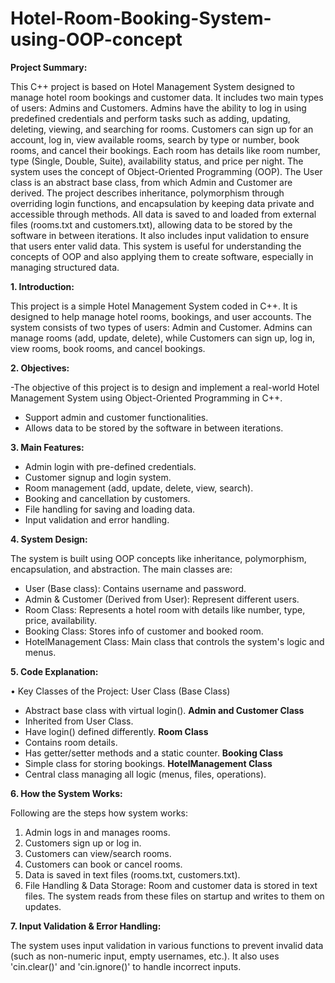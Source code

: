 # Hotel-Room-Booking-System-using-OOP-concept
**Project Summary:**

This C++ project is based on Hotel Management System designed to manage hotel room bookings and customer data. It includes two main types of users: 
Admins and Customers. Admins have the ability to log in using predefined credentials and perform tasks such as adding, updating, deleting, viewing, and searching for rooms. Customers can sign up for an account, log in, view available rooms, search by type or number, book rooms, and cancel their bookings. Each room has details like room number, type (Single, Double, Suite), availability status, and price per night.
The system uses the concept of Object-Oriented Programming (OOP). The User class is an abstract base class, from which Admin and Customer are derived. The project describes inheritance, polymorphism through overriding login functions, and encapsulation by keeping data private and accessible through methods. 
All data is saved to and loaded from external files (rooms.txt and customers.txt), allowing data to be stored by the software in between iterations. It also includes input validation to ensure that users enter valid data.
This system is useful for understanding the concepts of OOP and also applying them to create software, especially in managing structured data. 

**1. Introduction:**

This project is a simple Hotel Management System coded in C++. It is 
designed to help manage hotel rooms, bookings, and user accounts. The 
system consists of two types of users: Admin and Customer. Admins can 
manage rooms (add, update, delete), while Customers can sign up, log in, 
view rooms, book rooms, and cancel bookings.

**2. Objectives:**

-The objective of this project is to design and implement a real-world Hotel 
Management System using Object-Oriented Programming in C++.
- Support admin and customer functionalities.
- Allows data to be stored by the software in between iterations.

**3. Main Features:**
- Admin login with pre-defined credentials.
- Customer signup and login system.
- Room management (add, update, delete, view, search).
- Booking and cancellation by customers.
- File handling for saving and loading data.
- Input validation and error handling.

**4. System Design:**

The system is built using OOP concepts like inheritance, polymorphism, 
encapsulation, and abstraction. The main classes are:
- User (Base class): Contains username and password.
- Admin & Customer (Derived from User): Represent different users.
- Room Class: Represents a hotel room with details like number, type, price, 
availability.
- Booking Class: Stores info of customer and booked room.
- HotelManagement Class: Main class that controls the system's logic and 
menus.

**5. Code Explanation:**

• Key Classes of the Project:
User Class (Base Class)
- Abstract base class with virtual login().
**Admin and Customer Class**
- Inherited from User Class.
- Have login() defined differently.
**Room Class**
- Contains room details.
- Has getter/setter methods and a static counter.
**Booking Class**
- Simple class for storing bookings.
**HotelManagement Class**
- Central class managing all logic (menus, files, operations).

**6. How the System Works:**

Following are the steps how system works:
1. Admin logs in and manages rooms.
2. Customers sign up or log in.
3. Customers can view/search rooms.
4. Customers can book or cancel rooms.
5. Data is saved in text files (rooms.txt, customers.txt).
6. File Handling & Data Storage:
Room and customer data is stored in text files. The system reads from these 
files on startup and writes to them on updates.

**7. **Input Validation & Error Handling:****

The system uses input validation in various functions to prevent invalid data 
(such as non-numeric input, empty usernames, etc.). It also uses 
'cin.clear()' and 'cin.ignore()' to handle incorrect inputs.
